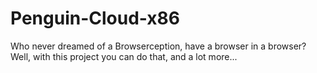 # Penguin-Cloud-x86
Who never dreamed of a Browserception, have a browser in a browser? Well, with this project you can do that, and a lot more...
